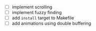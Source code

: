 - [ ] implement scrolling
- [ ] implement fuzzy finding
- [ ] add `install` target to Makefile
- [ ] add animations using double buffering
